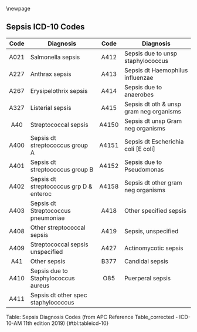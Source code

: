 \newpage
## Sepsis ICD-10 Codes

|     Code     |     Diagnosis                                    |     Code     |     Diagnosis                                    |
|:------------:|--------------------------------------------------|:------------:|--------------------------------------------------|
|      A021    |     Salmonella   sepsis                          |      A412    |     Sepsis due to   unsp staphylococcus          |
|      A227    |     Anthrax   sepsis                             |      A413    |     Sepsis dt   Haemophilus influenzae           |
|      A267    |     Erysipelothrix   sepsis                      |      A414    |     Sepsis due to   anaerobes                    |
|      A327    |     Listerial   sepsis                           |      A415    |     Sepsis dt oth   & unsp gram neg organisms    |
|      A40     |     Streptococcal   sepsis                       |     A4150    |     Sepsis dt   unsp Gram neg organisms          |
|      A400    |     Sepsis dt   streptococcus group A            |     A4151    |     Sepsis dt   Escherichia coli [E coli]        |
|      A401    |     Sepsis dt   streptococcus group B            |     A4152    |     Sepsis due to   Pseudomonas                  |
|      A402    |     Sepsis dt   streptococcus grp D & enteroc    |     A4158    |     Sepsis dt   other gram neg organisms         |
|      A403    |     Sepsis dt Streptococcus   pneumoniae         |      A418    |     Other   specified sepsis                     |
|      A408    |     Other   streptococcal sepsis                 |      A419    |     Sepsis,   unspecified                        |
|      A409    |     Streptococcal   sepsis unspecified           |      A427    |     Actinomycotic   sepsis                       |
|      A41     |     Other sepsis                                 |      B377    |     Candidal   sepsis                            |
|      A410    |     Sepsis due to   Staphylococcus aureus        |      O85     |     Puerperal   sepsis                           |
|      A411    |     Sepsis dt   other spec staphylococcus        |              |                                                  |

Table: Sepsis Diagnosis Codes (from APC Reference Table_corrected - ICD-10-AM 11th edition 2019) {#tbl:tableicd-10}
